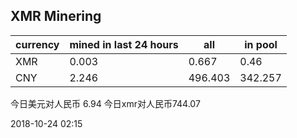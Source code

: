 ## XMR Minering

|currency|mined in last 24 hours|all|in pool|
|---|---|---|---|
|XMR|0.003|0.667|0.46|
|CNY|2.246|496.403|342.257|

今日美元对人民币 6.94	今日xmr对人民币744.07


2018-10-24 02:15